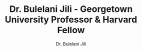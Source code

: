 ---
title: "Dr. Bulelani Jili - Georgetown University Professor & Harvard Fellow"
description: "Dr. Bulelani Jili is a leading expert in Chinese surveillance technology, Africa-China relations, AI governance, and digital colonialism. Assistant Professor at Georgetown University and Harvard fellow."
url: "https://bulelani-jili.com"
author: "Dr. Bulelani Jili"
footer: "© 2025 Dr. Bulelani Jili. All rights reserved."
navigation:
  - label: "About"
    url: "/about"
  - label: "Publications"
    url: "/publications"
  - label: "News"
    url: "/news"
  - label: "Events"
    url: "/events"
  - label: "Contact"
    url: "/contact"
--- 